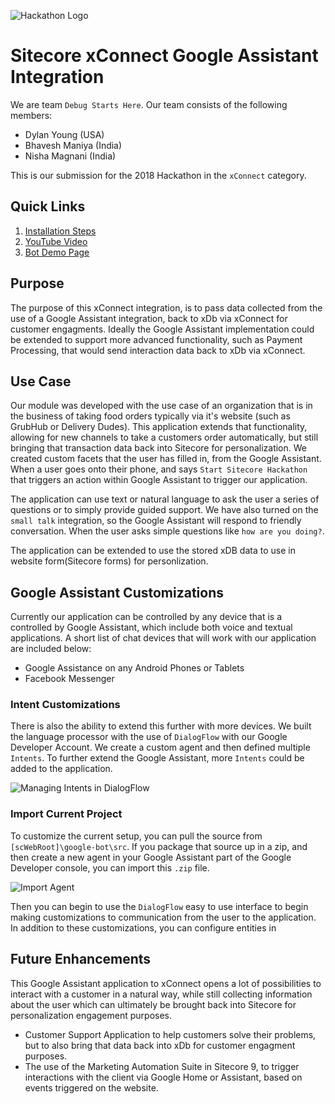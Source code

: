 ![Hackathon Logo](documentation/images/hackathon.png?raw=true "Hackathon Logo")

# Sitecore xConnect Google Assistant Integration

We are team `Debug Starts Here`.  Our team consists of the following members:

- Dylan Young (USA)
- Bhavesh Maniya (India)
- Nisha Magnani (India)

This is our submission for the 2018 Hackathon in the `xConnect` category.

## Quick Links

1. [Installation Steps](https://github.com/Sitecore-Hackathon/2018-Debug-Starts-Here/tree/master/documentation/Readme.md#Installation)
2. [YouTube Video](https://youtu.be/Yrc4WEUzb5k)
3. [Bot Demo Page](https://bot.dialogflow.com/823e37ff-493e-4757-ad82-d59916e99e55)

## Purpose

The purpose of this xConnect integration, is to pass data collected from the use of a Google Assistant integration, back to xDb via xConnect for customer engagments.  Ideally the Google Assistant implementation could be extended to support more advanced functionality, such as Payment Processing, that would send interaction data back to xDb via xConnect.

## Use Case

Our module was developed with the use case of an organization that is in the business of taking food orders typically via it's website (such as GrubHub or Delivery Dudes).  This application extends that functionality, allowing for new channels to take a customers order automatically, but still bringing that transaction data back into Sitecore for personalization.  We created custom facets that the user has filled in, from the Google Assistant.  When a user goes onto their phone, and says `Start Sitecore Hackathon` that triggers an action within Google Assistant to trigger our application.

The application can use text or natural language to ask the user a series of questions or to simply provide guided support.  We have also turned on the `small talk` integration, so the Google Assistant will respond to friendly conversation.  When the user asks simple questions like `how are you doing?`.

The application can be extended to use the stored xDB data to use in website form(Sitecore forms) for personlization.

## Google Assistant Customizations

Currently our application can be controlled by any device that is a controlled by Google Assistant, which include both voice and textual applications.  A short list of chat devices that will work with our application are included below:

 - Google Assistance on any Android Phones or Tablets
 - Facebook Messenger

### Intent Customizations

There is also the ability to extend this further with more devices.  We built the language processor with the use of `DialogFlow` with our Google Developer Account.  We create a custom agent and then defined multiple `Intents`.  To further extend the Google Assistant, more `Intents` could be added to the application. 

![Managing Intents in DialogFlow](https://i.imgur.com/Lcdy8GP.png)

### Import Current Project

To customize the current setup, you can pull the source from `[scWebRoot]\google-bot\src`.  If you package that source up in a zip, and then create a new agent in your Google Assistant part of the Google Developer console, you can import this `.zip` file.

![Import Agent](https://i.imgur.com/olb5xiL.png)

Then you can begin to use the `DialogFlow` easy to use interface to begin making customizations to communication from the user to the application.  In addition to these customizations, you can configure entities in 

## Future Enhancements

This Google Assistant application to xConnect opens a lot of possibilities to interact with a customer in a natural way, while still collecting information about the user which can ultimately be brought back into Sitecore for personalization engagement purposes.

- Customer Support Application to help customers solve their problems, but to also bring that data back into xDb for customer engagment purposes.
- The use of the Marketing Automation Suite in Sitecore 9, to trigger interactions with the client via Google Home or Assistant, based on events triggered on the website.
